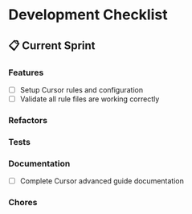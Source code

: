 # Development Checklist

## 📋 Current Sprint

### Features
- [ ] Setup Cursor rules and configuration
- [ ] Validate all rule files are working correctly

### Refactors

### Tests

### Documentation
- [ ] Complete Cursor advanced guide documentation

### Chores 